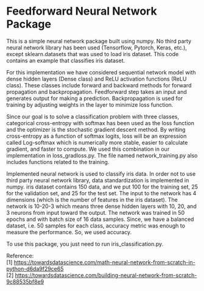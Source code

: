 # Feedforward Neural Network Package

This is a simple neural network package built using numpy. No third party neural network library has been used (Tensorflow, Pytorch, Keras, etc.), except sklearn.datasets that was used to load iris dataset. This code contains an example that classifies iris dataset.

For this implementation we have considered sequential network model with dense hidden layers (Dense class) and ReLU activation functions (ReLU class). These classes include forward and backward methods for forward propagation and backpropagation. Feedforward step takes an input and generates output for making a prediction. Backpropagation is used for training by adjusting weights in the layer to minimize loss function.

Since our goal is to solve a classification problem with three classes, categorical cross-entropy with softmax has been used as the loss function and the optimizer is the stochastic gradient descent method. By writing cross-entropy as a function of softmax logits, loss will be an expression called Log-softmax which is numerically more stable, easier to calculate gradient, and faster to compute. We used this combination in our implementation in loss_gradloss.py. The file named network_training.py also includes functions related to the training.

Implemented neural network is used to classify iris data. In order not to use third party neural network library, data standardization is implemented in numpy. iris dataset contains 150 data, and we put 100 for the training set, 25 for the validation set, and 25 for the test set. The input to the network has 4 dimensions (which is the number of features in the iris dataset). The network is 10-20-3 which means three dense hidden layers with 10, 20, and 3 neurons from input toward the output. The network was trained in 50 epochs and with batch size of 16 data samples. Since, we have a balanced dataset, i.e. 50 samples for each class, accuracy metric was enough to measure the performance. So, we used accuracy. 

To use this package, you just need to run iris_classification.py.

Reference:  
[1] https://towardsdatascience.com/math-neural-network-from-scratch-in-python-d6da9f29ce65  
[2] https://towardsdatascience.com/building-neural-network-from-scratch-9c88535bf8e9

